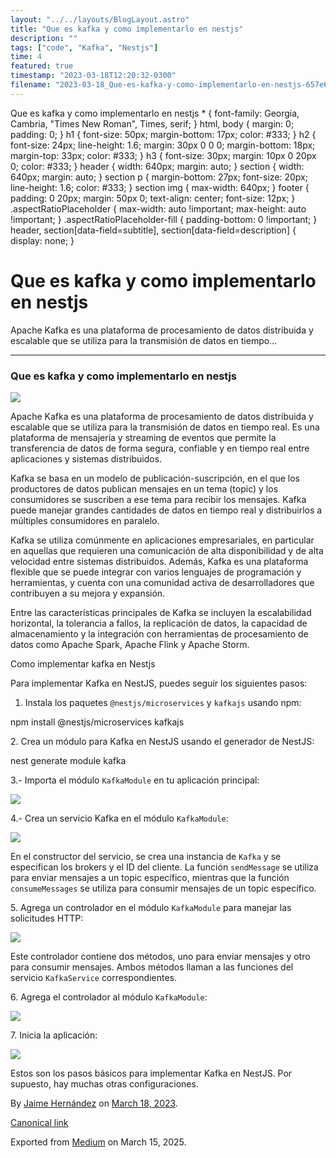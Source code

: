 ```yaml
---
layout: "../../layouts/BlogLayout.astro"
title: "Que es kafka y como implementarlo en nestjs"
description: ""
tags: ["code", "Kafka", "Nestjs"]
time: 4
featured: true
timestamp: "2023-03-18T12:20:32-0300"
filename: "2023-03-18_Que-es-kafka-y-como-implementarlo-en-nestjs-657e60468356"
---
```


Que es kafka y como implementarlo en nestjs \* { font-family: Georgia, Cambria, "Times New Roman", Times, serif; } html, body { margin: 0; padding: 0; } h1 { font-size: 50px; margin-bottom: 17px; color: #333; } h2 { font-size: 24px; line-height: 1.6; margin: 30px 0 0 0; margin-bottom: 18px; margin-top: 33px; color: #333; } h3 { font-size: 30px; margin: 10px 0 20px 0; color: #333; } header { width: 640px; margin: auto; } section { width: 640px; margin: auto; } section p { margin-bottom: 27px; font-size: 20px; line-height: 1.6; color: #333; } section img { max-width: 640px; } footer { padding: 0 20px; margin: 50px 0; text-align: center; font-size: 12px; } .aspectRatioPlaceholder { max-width: auto !important; max-height: auto !important; } .aspectRatioPlaceholder-fill { padding-bottom: 0 !important; } header, section\[data-field=subtitle\], section\[data-field=description\] { display: none; }

Que es kafka y como implementarlo en nestjs
===========================================

Apache Kafka es una plataforma de procesamiento de datos distribuida y escalable que se utiliza para la transmisión de datos en tiempo…

* * *

### Que es kafka y como implementarlo en nestjs

![](https://cdn-images-1.medium.com/max/800/1*2Y1zQLc-mze_2v95Od6jYQ.png)

Apache Kafka es una plataforma de procesamiento de datos distribuida y escalable que se utiliza para la transmisión de datos en tiempo real. Es una plataforma de mensajería y streaming de eventos que permite la transferencia de datos de forma segura, confiable y en tiempo real entre aplicaciones y sistemas distribuidos.

Kafka se basa en un modelo de publicación-suscripción, en el que los productores de datos publican mensajes en un tema (topic) y los consumidores se suscriben a ese tema para recibir los mensajes. Kafka puede manejar grandes cantidades de datos en tiempo real y distribuirlos a múltiples consumidores en paralelo.

Kafka se utiliza comúnmente en aplicaciones empresariales, en particular en aquellas que requieren una comunicación de alta disponibilidad y de alta velocidad entre sistemas distribuidos. Además, Kafka es una plataforma flexible que se puede integrar con varios lenguajes de programación y herramientas, y cuenta con una comunidad activa de desarrolladores que contribuyen a su mejora y expansión.

Entre las características principales de Kafka se incluyen la escalabilidad horizontal, la tolerancia a fallos, la replicación de datos, la capacidad de almacenamiento y la integración con herramientas de procesamiento de datos como Apache Spark, Apache Flink y Apache Storm.

Como implementar kafka en Nestjs

Para implementar Kafka en NestJS, puedes seguir los siguientes pasos:

1.  Instala los paquetes `@nestjs/microservices` y `kafkajs` usando npm:

npm install @nestjs/microservices kafkajs

2\. Crea un módulo para Kafka en NestJS usando el generador de NestJS:

nest generate module kafka

3.- Importa el módulo `KafkaModule` en tu aplicación principal:

![](https://cdn-images-1.medium.com/max/800/1*Pb0-k7RJNRt_k7mzA4BCrg.png)

4.- Crea un servicio Kafka en el módulo `KafkaModule`:

![](https://cdn-images-1.medium.com/max/800/1*jilP_fR8aeaHEhyI6zON5g.png)

En el constructor del servicio, se crea una instancia de `Kafka` y se especifican los brokers y el ID del cliente. La función `sendMessage` se utiliza para enviar mensajes a un topic específico, mientras que la función `consumeMessages` se utiliza para consumir mensajes de un topic específico.

5\. Agrega un controlador en el módulo `KafkaModule` para manejar las solicitudes HTTP:

![](https://cdn-images-1.medium.com/max/800/1*eHVRJ6NvcEgcn_xzzW39zQ.png)

Este controlador contiene dos métodos, uno para enviar mensajes y otro para consumir mensajes. Ambos métodos llaman a las funciones del servicio `KafkaService` correspondientes.

6\. Agrega el controlador al módulo `KafkaModule`:

![](https://cdn-images-1.medium.com/max/800/1*2eVzbuNjM-dfS_FDcPuH0A.png)

7\. Inicia la aplicación:

![](https://cdn-images-1.medium.com/max/800/1*6TGk7Y7ffITYAYrSS58-3A.png)

Estos son los pasos básicos para implementar Kafka en NestJS. Por supuesto, hay muchas otras configuraciones.

By [Jaime Hernández](https://medium.com/@devjaime) on [March 18, 2023](https://medium.com/p/657e60468356).

[Canonical link](https://medium.com/@devjaime/que-es-kafka-y-como-implementarlo-en-nestjs-657e60468356)

Exported from [Medium](https://medium.com) on March 15, 2025.
